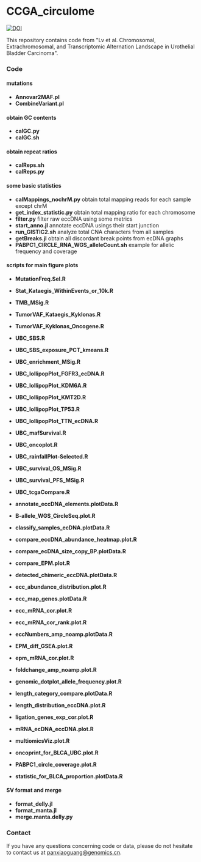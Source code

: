 # CCGA_circulome
[![DOI](https://zenodo.org/badge/539755936.svg)](https://zenodo.org/badge/latestdoi/539755936)


This repository contains code  from "Lv et al. Chromosomal, Extrachromosomal, and Transcriptomic Alternation Landscape in Urothelial Bladder Carcinoma".

### Code

#### mutations

- **Annovar2MAF.pl**
- **CombineVariant.pl**

#### obtain GC contents

- **calGC.py**
- **calGC.sh**

#### obtain repeat ratios

- **calReps.sh**
- **calReps.py**

#### some basic statistics

- **calMappings_nochrM.py** obtain total mapping reads for each sample except chrM
- **get_index_statistic.py** obtain total mapping ratio for each chromosome
- **filter.py** filter raw eccDNA using some metrics 
- **start_anno.jl** annotate eccDNA usings their start junction
- **run_GISTIC2.sh** analyze total CNA characters from all samples
- **getBreaks.jl** obtain all discordant break points from ecDNA graphs
- **PABPC1_CIRCLE_RNA_WGS_alleleCount.sh** example for allelic frequency and coverage 

#### scripts for main figure plots

- **MutationFreq.Sel.R**
- **Stat_Kataegis_WithinEvents_or_10k.R**
- **TMB_MSig.R**
- **TumorVAF_Kataegis_Kyklonas.R**
- **TumorVAF_Kyklonas_Oncogene.R**
- **UBC_SBS.R**
- **UBC_SBS_exposure_PCT_kmeans.R**
- **UBC_enrichment_MSig.R**
- **UBC_lollipopPlot_FGFR3_ecDNA.R**
- **UBC_lollipopPlot_KDM6A.R**
- **UBC_lollipopPlot_KMT2D.R**
- **UBC_lollipopPlot_TP53.R**
- **UBC_lollipopPlot_TTN_ecDNA.R**
- **UBC_mafSurvival.R**
- **UBC_oncoplot.R**
- **UBC_rainfallPlot-Selected.R**
- **UBC_survival_OS_MSig.R**
- **UBC_survival_PFS_MSig.R**
- **UBC_tcgaCompare.R**

- **annotate_eccDNA_elements.plotData.R**
- **B-allele_WGS_CircleSeq.plot.R**
- **classify_samples_ecDNA.plotData.R**
- **compare_eccDNA_abundance_heatmap.plot.R**
- **compare_ecDNA_size_copy_BP.plotData.R**
- **compare_EPM.plot.R**
- **detected_chimeric_eccDNA.plotData.R**
- **ecc_abundance_distribution.plot.R**
- **ecc_map_genes.plotData.R**
- **ecc_mRNA_cor.plot.R**
- **ecc_mRNA_cor_rank.plot.R**
- **eccNumbers_amp_noamp.plotData.R**
- **EPM_diff_GSEA.plot.R**
- **epm_mRNA_cor.plot.R**
- **foldchange_amp_noamp.plot.R**
- **genomic_dotplot_allele_frequency.plot.R**
- **length_category_compare.plotData.R**
- **length_distribution_eccDNA.plot.R**
- **ligation_genes_exp_cor.plot.R**
- **mRNA_ecDNA_eccDNA.plot.R**
- **multiomicsViz.plot.R**
- **oncoprint_for_BLCA_UBC.plot.R**
- **PABPC1_circle_coverage.plot.R**
- **statistic_for_BLCA_proportion.plotData.R**

#### SV format and merge

- **format_delly.jl**
- **format_manta.jl**
- **merge.manta.delly.py**

### Contact
If you have any questions concerning code or data, please do not hesitate to contact us at panxiaoguang@genomics.cn.
